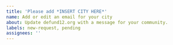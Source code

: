 ```yaml
---
title: 'Please add *INSERT CITY HERE*'
name: Add or edit an email for your city
about: Update defund12.org with a message for your community.
labels: new-request, pending
assignees: ''
---
```


<!--
Hi, thanks for your interest in adding your city to the website. Emails on defund12.org are all written by community members. To add your city, you **must** provide:

- Subject line for the email
- Email addresses (at least one) of the government officials you’d like to receive the message
- Detailed message concerning the budgeting decisions at stake in your community

**_Until you provide this content, we cannot post your city._**

Follow our [email style guidelines](https://github.com/defund12/defund12.org/blob/gh-pages/EMAIL_TEMPLATE_STYLE_GUIDE.md) for quicker acceptance. Remember that messages must be city-specific and focused on defunding the police. If your message is copied from an external source, please provide a link to the original source.

Your request will be **closed** until you reply with the necessary content. Thank you!
-->
